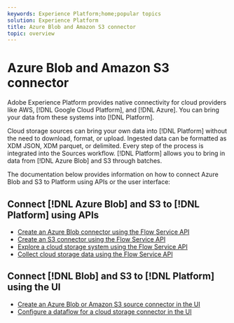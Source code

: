 ```yaml
---
keywords: Experience Platform;home;popular topics
solution: Experience Platform
title: Azure Blob and Amazon S3 connector
topic: overview
---
```


# Azure Blob and Amazon S3 connector

Adobe Experience Platform provides native connectivity for cloud providers like AWS, [!DNL Google Cloud Platform], and [!DNL Azure]. You can bring your data from these systems into [!DNL Platform].

Cloud storage sources can bring your own data into [!DNL Platform] without the need to download, format, or upload. Ingested data can be formatted as XDM JSON, XDM parquet, or delimited. Every step of the process is integrated into the Sources workflow. [!DNL Platform] allows you to bring in data from [!DNL Azure Blob] and S3 through batches.

The documentation below provides information on how to connect Azure Blob and S3 to Platform using APIs or the user interface:

## Connect [!DNL Azure Blob] and S3 to [!DNL Platform] using APIs

- [Create an Azure Blob connector using the Flow Service API](../../tutorials/api/create/cloud-storage/blob.md)
- [Create an S3 connector using the Flow Service API](../../tutorials/api/create/cloud-storage/s3.md)
- [Explore a cloud storage system using the Flow Service API](../../tutorials/api/explore/cloud-storage.md)
- [Collect cloud storage data using the Flow Service API](../../tutorials/api/collect/cloud-storage.md)

## Connect [!DNL Blob] and S3 to [!DNL Platform] using the UI

- [Create an Azure Blob or Amazon S3 source connector in the UI](../../tutorials/ui/create/cloud-storage/blob-s3.md)
- [Configure a dataflow for a cloud storage connector in the UI](../../tutorials/ui/dataflow/batch/cloud-storage.md)